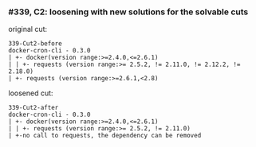 ### #339, C2: loosening with new solutions for the solvable cuts
original cut:


```
339-Cut2-before
docker-cron-cli - 0.3.0
| +- docker(version range:>=2.4.0,<=2.6.1)
| | +- requests (version range:>= 2.5.2, != 2.11.0, != 2.12.2, != 2.18.0)
| +- requests (version range:>=2.6.1,<2.8)
```





loosened cut:
```
339-Cut2-after
docker-cron-cli - 0.3.0
| +- docker(version range:>=2.4.0,<=2.6.1)
| | +- requests (version range:>= 2.5.2, != 2.11.0)
| +-no call to requests, the dependency can be removed
```


